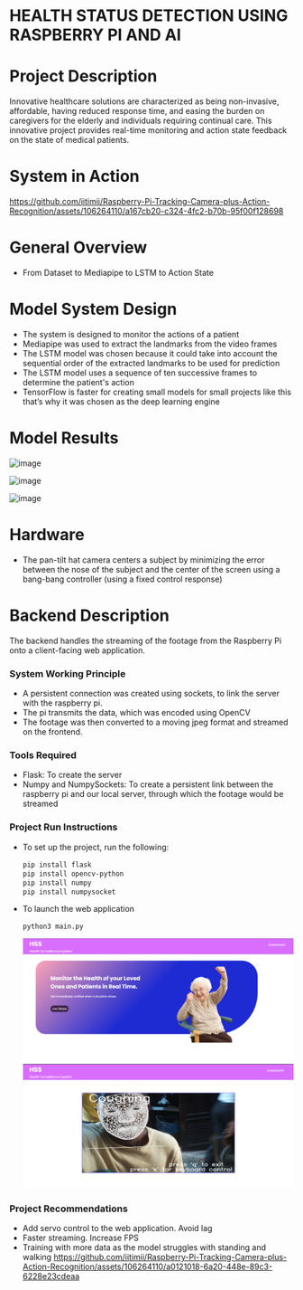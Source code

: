 # HEALTH STATUS DETECTION USING RASPBERRY PI AND AI

# Project Description

Innovative healthcare solutions are characterized as being non-invasive, affordable, having reduced response time, and easing the burden on caregivers for the elderly and individuals requiring continual care. This innovative project provides real-time monitoring and action state feedback on the state of medical patients. 

# System in Action
https://github.com/iitimii/Raspberry-Pi-Tracking-Camera-plus-Action-Recognition/assets/106264110/a167cb20-c324-4fc2-b70b-95f00f128698


# General Overview
- From Dataset to Mediapipe to LSTM to Action State

# Model System Design
- The system is designed to monitor the actions of a patient
- Mediapipe was used to extract the landmarks from the video frames 
- The LSTM model was chosen because it could take into account the sequential order of the extracted landmarks to be used for prediction
- The LSTM model uses a sequence of ten successive frames to determine the patient's action
- TensorFlow is faster for creating small models for small projects like this that’s why it was chosen as the deep learning engine

# Model Results
![image](https://github.com/iitimii/Raspberry-Pi-Tracking-Camera-plus-Action-Recognition/assets/106264110/b2c35307-8bd2-4397-8cec-865dc3f9431d)

![image](https://github.com/iitimii/Raspberry-Pi-Tracking-Camera-plus-Action-Recognition/assets/106264110/eb922d3a-422a-43fd-96d0-6b33a544aaee)

![image](https://github.com/iitimii/Raspberry-Pi-Tracking-Camera-plus-Action-Recognition/assets/106264110/b7ccef6f-055a-4deb-8443-e659c45c9908)

# Hardware
- The pan-tilt hat camera centers a subject by minimizing the error between the nose of the subject and the center of the screen using a bang-bang controller (using a fixed control response)

# Backend Description
The backend handles the streaming of the footage from the Raspberry Pi onto a client-facing web application.

### System Working Principle
- A persistent connection was created using sockets, to link the server with the raspberry pi.
- The pi transmits the data, which was encoded using OpenCV
- The footage was then converted to a moving jpeg format and streamed on the frontend.
  
### Tools Required
- Flask: To create the server
- Numpy and NumpySockets: To create a persistent link between the raspberry pi and our local server, through which the footage would be streamed
  
### Project Run Instructions
- To set up the project, run the following:
  ```
  pip install flask
  pip install opencv-python
  pip install numpy
  pip install numpysocket
  ```
- To launch the web application
  ```
  python3 main.py
  ```
  ![Home page](home.png)
  ![Working model](./web-screenshot.jpg)

### Project Recommendations
- Add servo control to the web application. Avoid lag
- Faster streaming. Increase FPS
- Training with more data as the model struggles with standing and walking
https://github.com/iitimii/Raspberry-Pi-Tracking-Camera-plus-Action-Recognition/assets/106264110/a0121018-6a20-448e-89c3-6228e23cdeaa

